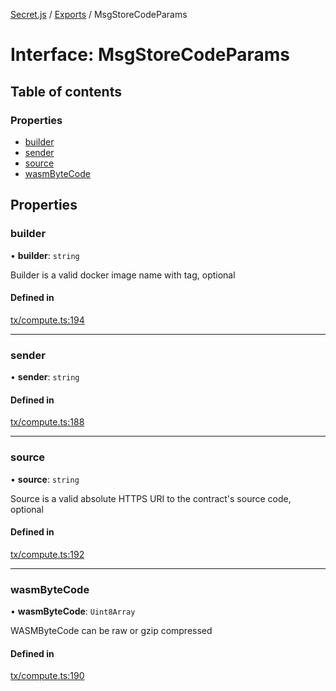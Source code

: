 [Secret.js](../README.md) / [Exports](../modules.md) / MsgStoreCodeParams

# Interface: MsgStoreCodeParams

## Table of contents

### Properties

- [builder](MsgStoreCodeParams.md#builder)
- [sender](MsgStoreCodeParams.md#sender)
- [source](MsgStoreCodeParams.md#source)
- [wasmByteCode](MsgStoreCodeParams.md#wasmbytecode)

## Properties

### builder

• **builder**: `string`

Builder is a valid docker image name with tag, optional

#### Defined in

[tx/compute.ts:194](https://github.com/scrtlabs/secret.js/blob/839fe3d/src/tx/compute.ts#L194)

___

### sender

• **sender**: `string`

#### Defined in

[tx/compute.ts:188](https://github.com/scrtlabs/secret.js/blob/839fe3d/src/tx/compute.ts#L188)

___

### source

• **source**: `string`

Source is a valid absolute HTTPS URI to the contract's source code, optional

#### Defined in

[tx/compute.ts:192](https://github.com/scrtlabs/secret.js/blob/839fe3d/src/tx/compute.ts#L192)

___

### wasmByteCode

• **wasmByteCode**: `Uint8Array`

WASMByteCode can be raw or gzip compressed

#### Defined in

[tx/compute.ts:190](https://github.com/scrtlabs/secret.js/blob/839fe3d/src/tx/compute.ts#L190)
